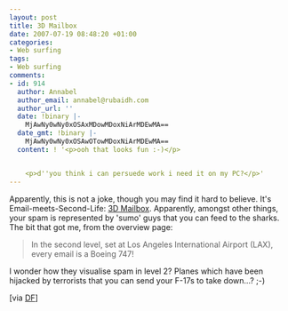 ```yaml
---
layout: post
title: 3D Mailbox
date: 2007-07-19 08:48:20 +01:00
categories:
- Web surfing
tags:
- Web surfing
comments:
- id: 914
  author: Annabel
  author_email: annabel@rubaidh.com
  author_url: ''
  date: !binary |-
    MjAwNy0wNy0xOSAxMDowMDoxNiArMDEwMA==
  date_gmt: !binary |-
    MjAwNy0wNy0xOSAwOTowMDoxNiArMDEwMA==
  content: ! '<p>ooh that looks fun :-)</p>


    <p>d''you think i can persuede work i need it on my PC?</p>'
---
```

Apparently, this is not a joke, though you may find it hard to believe.  It's Email-meets-Second-Life: [3D Mailbox](http://www.3dmailbox.com/).  Apparently, amongst other things, your spam is represented by 'sumo' guys that you can feed to the sharks.  The bit that got me, from the overview page:

> In the second level, set at Los Angeles International Airport (LAX), every email is a Boeing 747!

I wonder how they visualise spam in level 2?  Planes which have been hijacked by terrorists that you can send your F-17s to take down...? ;-)

[via [DF](http://daringfireball.net/)]
